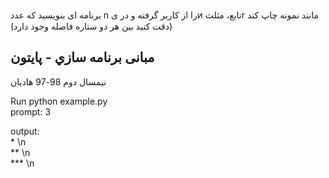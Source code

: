  برنامه ای بنویسید که عدد n را از کاربر گرفته و در یͷ تابع، مثلثr مانند نمونه چاپ کند (دقت کنید بین هر دو
ستاره فاصله وجود دارد)

## مبانی برنامه سازي - پایتون
نیمسال دوم 98-97
هادیان

Run python example.py
<br>
prompt: 3
<br>

output:
<br>
 \* \n
 <br>
 \** \n
 <br>
 \*** \n
